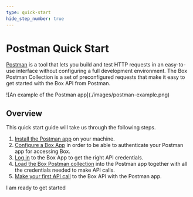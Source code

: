 ```yaml
---
type: quick-start
hide_step_number: true
---
```


<!-- alex disable postman-postwoman -->

# Postman Quick Start

[Postman](https://getpostman.com) is a tool that lets you build and test HTTP
requests in an easy-to-use
interface without configuring a full development environment. The Box Postman
Collection is a set of preconfigured requests that make it easy to get started
with the Box API from Postman.

<ImageFrame width={200}>
  ![An example of the Postman app](./images/postman-example.png)
</ImageFrame>

## Overview

This quick start guide will take us through the following steps.

1. [Install the Postman app](g://tooling/postman/quick-start/install-postman/)
   on your machine.
2. [Configure a Box App](g://tooling/postman/quick-start/configure-box-app/) in
   order to be able to authenticate your Postman app for accessing Box.
3. [Log in](g://tooling/postman/quick-start/log-in-to-box/) to the Box App to
   get the right API credentials.
4. [Load the Box Postman
   collection](g://tooling/postman/quick-start/load-postman-collection/) into
   the Postman app together with all the credentials needed to make API calls.
5. [Make your first API call](g://tooling/postman/quick-start/make-api-call/)
   to the Box API with the Postman app.

<Next>
  I am ready to get started
</Next>
